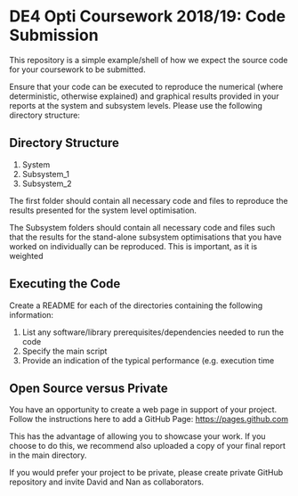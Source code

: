 DE4 Opti Coursework 2018/19: Code Submission
============
This repository is a simple example/shell of how we expect the source code for
your coursework to be submitted. 

Ensure that your code can be executed to reproduce the numerical (where
deterministic, otherwise explained) and graphical results provided in your
reports at the system and subsystem levels. Please use the following directory
structure:  

Directory Structure
-----------
1. System
2. Subsystem_1
3. Subsystem_2

The first folder should contain all necessary code and files to reproduce the
results presented for the system level optimisation. 

The Subsystem folders should contain all necessary code and files such that the
results for the stand-alone subsystem optimisations that you have worked on
individually can be reproduced. This is important, as it is weighted 

Executing the Code
----------
Create a README for each of the directories containing the following
information: 

1. List any software/library prerequisites/dependencies needed to run the code
2. Specify the main script 
3. Provide an indication of the typical performance (e.g. execution time  

Open Source versus Private 
----------

You have an opportunity to create a web page in support of your project.
Follow the instructions here to add a GitHub Page: https://pages.github.com 

This has the advantage of allowing you to showcase your work. If you choose to
do this, we recommend also uploaded a copy of your final report in the main
	directory.  

If you would prefer your project to be private, please create private GitHub
repository and invite David and Nan as collaborators.
